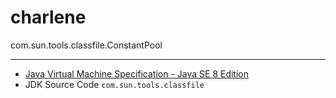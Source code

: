 # charlene

com.sun.tools.classfile.ConstantPool

---

* [Java Virtual Machine Specification -
   Java SE 8 Edition](https://docs.oracle.com/javase/specs/jvms/se8/html/index.html)
* JDK Source Code `com.sun.tools.classfile`